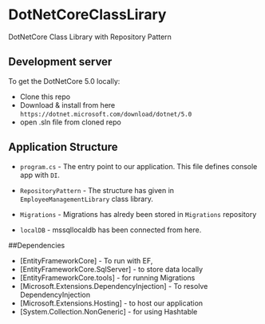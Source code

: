 # DotNetCoreClassLirary
DotNetCore Class Library with Repository Pattern

## Development server
To get the DotNetCore 5.0 locally:

- Clone this repo
- Download & install from here `https://dotnet.microsoft.com/download/dotnet/5.0`
- open .sln file from cloned repo

## Application Structure

- `program.cs` - The entry point to our application. This file defines console app with `DI`.

- `RepositoryPattern` - The structure has given in `EmployeeManagementLibrary` class library.

- `Migrations` - Migrations has alredy been stored in `Migrations` repository

- `localDB` - mssqllocaldb has been connected from here.

##Dependencies
- [EntityFrameworkCore] - To run with EF,
- [EntityFrameworkCore.SqlServer] - to store data locally
- [EntityFrameworkCore.tools] - for running Migrations
- [Microsoft.Extensions.DependencyInjection] - To resolve DependencyInjection
- [Microsoft.Extensions.Hosting] - to host our application
- [System.Collection.NonGeneric] - for using Hashtable
